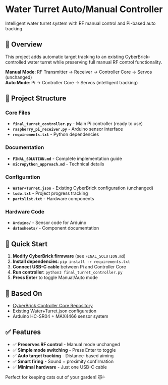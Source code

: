# Water Turret Auto/Manual Controller

Intelligent water turret system with RF manual control and Pi-based auto tracking.

## 🎯 Overview

This project adds automatic target tracking to an existing CyberBrick-controlled water turret while preserving full manual RF control functionality.

**Manual Mode**: RF Transmitter → Receiver → Controller Core → Servos (unchanged)  
**Auto Mode**: Pi → Controller Core → Servos (intelligent tracking)

## 📁 Project Structure

### Core Files
- **`final_turret_controller.py`** - Main Pi controller (ready to use)
- **`raspberry_pi_receiver.py`** - Arduino sensor interface
- **`requirements.txt`** - Python dependencies

### Documentation  
- **`FINAL_SOLUTION.md`** - Complete implementation guide
- **`micropython_approach.md`** - Technical details

### Configuration
- **`Water+Turret.json`** - Existing CyberBrick configuration (unchanged)
- **`todo.txt`** - Project progress tracking
- **`partslist.txt`** - Hardware components

### Hardware Code
- **`Arduino/`** - Sensor code for Arduino
- **`datasheets/`** - Component documentation

## 🚀 Quick Start

1. **Modify CyberBrick firmware** (see `FINAL_SOLUTION.md`)
2. **Install dependencies**: `pip install -r requirements.txt`
3. **Connect USB-C cable** between Pi and Controller Core
4. **Run controller**: `python3 final_turret_controller.py`
5. **Press Enter** to toggle Manual/Auto mode

## 🔗 Based On

- [CyberBrick Controller Core Repository](https://github.com/CyberBrick-Official/CyberBrick_Controller_Core)
- Existing Water+Turret.json configuration
- Arduino HC-SR04 + MAX4466 sensor system

## ✅ Features

- ✅ **Preserves RF control** - Manual mode unchanged
- ✅ **Simple mode switching** - Press Enter to toggle
- ✅ **Auto target tracking** - Distance-based aiming
- ✅ **Smart firing** - Sound + proximity confirmation
- ✅ **Minimal hardware** - Just one USB-C cable

Perfect for keeping cats out of your garden! 🐱💦 
